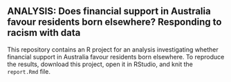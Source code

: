 ## ANALYSIS: Does financial support in Australia favour residents born elsewhere? Responding to racism with data

This repository contains an R project for an analysis investigating whether financial support in Australia favour residents born elsewhere. To reproduce the results, download this project, open it in RStudio, and knit the `report.Rmd` file.

